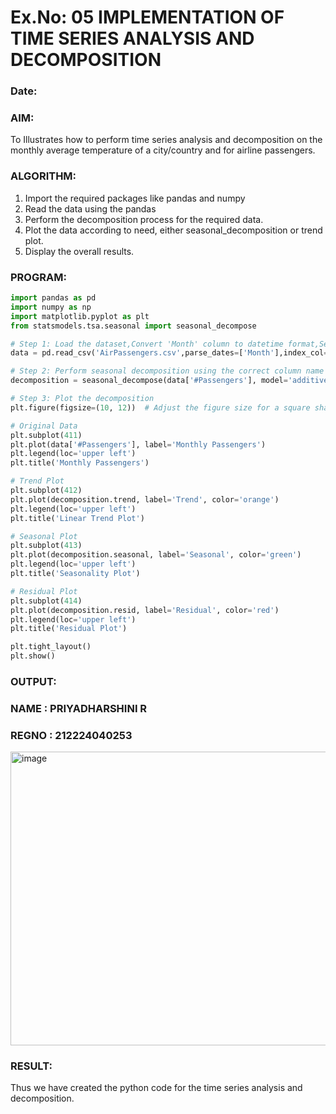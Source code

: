 # Ex.No: 05  IMPLEMENTATION OF TIME SERIES ANALYSIS AND DECOMPOSITION
### Date: 


### AIM:
To Illustrates how to perform time series analysis and decomposition on the monthly average temperature of a city/country and for airline passengers.

### ALGORITHM:
1. Import the required packages like pandas and numpy
2. Read the data using the pandas
3. Perform the decomposition process for the required data.
4. Plot the data according to need, either seasonal_decomposition or trend plot.
5. Display the overall results.

### PROGRAM:
```python
import pandas as pd
import numpy as np
import matplotlib.pyplot as plt
from statsmodels.tsa.seasonal import seasonal_decompose

# Step 1: Load the dataset,Convert 'Month' column to datetime format,Set it as index
data = pd.read_csv('AirPassengers.csv',parse_dates=['Month'],index_col='Month')

# Step 2: Perform seasonal decomposition using the correct column name
decomposition = seasonal_decompose(data['#Passengers'], model='additive',period=12)

# Step 3: Plot the decomposition
plt.figure(figsize=(10, 12))  # Adjust the figure size for a square shape

# Original Data
plt.subplot(411)
plt.plot(data['#Passengers'], label='Monthly Passengers')
plt.legend(loc='upper left')
plt.title('Monthly Passengers')

# Trend Plot
plt.subplot(412)
plt.plot(decomposition.trend, label='Trend', color='orange')
plt.legend(loc='upper left')
plt.title('Linear Trend Plot')

# Seasonal Plot
plt.subplot(413)
plt.plot(decomposition.seasonal, label='Seasonal', color='green')
plt.legend(loc='upper left')
plt.title('Seasonality Plot')

# Residual Plot
plt.subplot(414)
plt.plot(decomposition.resid, label='Residual', color='red')
plt.legend(loc='upper left')
plt.title('Residual Plot')

plt.tight_layout()
plt.show()
```

### OUTPUT:

### NAME : PRIYADHARSHINI R
### REGNO : 212224040253

<img width="636" height="470" alt="image" src="https://github.com/user-attachments/assets/5527c05a-eae5-4f0d-8d15-5754081d0a58" />


### RESULT:
Thus we have created the python code for the time series analysis and decomposition.
